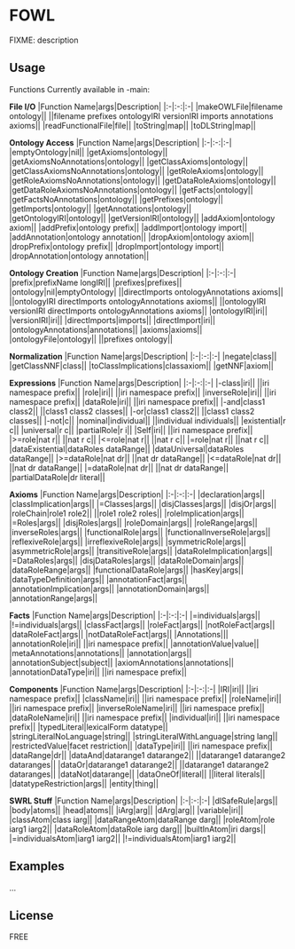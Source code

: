 # FOWL
FIXME: description
## Usage
Functions Currently available in -main:

**File I/O**
|Function Name|args|Description|
|:-|:-:|:-|
|makeOWLFile|filename ontology||
||filename prefixes ontologyIRI versionIRI imports annotations axioms||
|readFunctionalFile|file||
|toString|map||
|toDLString|map||

**Ontology Access**
|Function Name|args|Description|
|:-|:-:|:-|
|emptyOntology|nil||
|getAxioms|ontology||
|getAxiomsNoAnnotations|ontology||
|getClassAxioms|ontology||
|getClassAxiomsNoAnnotations|ontology||
|getRoleAxioms|ontology||
|getRoleAxiomsNoAnnotations|ontology||
|getDataRoleAxioms|ontology||
|getDataRoleAxiomsNoAnnotations|ontology||
|getFacts|ontology||
|getFactsNoAnnotations|ontology||
|getPrefixes|ontology||
|getImports|ontology||
|getAnnotations|ontology||
|getOntologyIRI|ontology||
|getVersionIRI|ontology||
|addAxiom|ontology axiom||
|addPrefix|ontology prefix||
|addImport|ontology import||
|addAnnotation|ontology annotation||
|dropAxiom|ontology axiom||
|dropPrefix|ontology prefix||
|dropImport|ontology import||
|dropAnnotation|ontology annotation||

**Ontology Creation**
|Function Name|args|Description|
|:-|:-:|:-|
|prefix|prefixName longIRI|| 
|prefixes|prefixes|| 
|ontology|nil|emptyOntology|
||directImports ontologyAnnotations axioms||
||ontologyIRI directImports ontologyAnnotations axioms||
||ontologyIRI versionIRI directImports ontologyAnnotations axioms||
|ontologyIRI|iri|| 
|versionIRI|iri|| 
|directImports|imports|| 
|directImport|iri|| 
|ontologyAnnotations|annotations|| 
|axioms|axioms|| 
|ontologyFile|ontology||
||prefixes ontology||

**Normalization**
|Function Name|args|Description|
|:-|:-:|:-|
|negate|class|| 
|getClassNNF|class|| 
|toClassImplications|classaxiom|| 
|getNNF|axiom|| 

**Expressions**
|Function Name|args|Description|
|:-|:-:|:-|
|-class|iri||
||iri namespace prefix||
|role|iri||
||iri namespace prefix||
|inverseRole|iri||
||iri namespace prefix||
|dataRole|iri||
||iri namespace prefix||
|-and|class1 class2||
||class1 class2 classes||
|-or|class1 class2||
||class1 class2 classes||
|-not|c||
|nominal|individual||
||individual individuals||
|existential|r c||
|universal|r c||
|partialRole|r i||
|Self|iri||
||iri namespace prefix||
|>=role|nat r||
||nat r c||
|<=role|nat r||
||nat r c||
|=role|nat r||
||nat r c||
|dataExistential|dataRoles dataRange||
|dataUniversal|dataRoles dataRange||
|>=dataRole|nat dr||
||nat dr dataRange||
|<=dataRole|nat dr||
||nat dr dataRange||
|=dataRole|nat dr||
||nat dr dataRange||
|partialDataRole|dr literal||

**Axioms**
|Function Name|args|Description|
|:-|:-:|:-|
|declaration|args||
|classImplication|args||
|=Classes|args||
|disjClasses|args||
|disjOr|args||
|roleChain|role1 role2||
||role1 role2 roles||
|roleImplication|args||
|=Roles|args||
|disjRoles|args||
|roleDomain|args||
|roleRange|args||
|inverseRoles|args||
|functionalRole|args||
|functionalInverseRole|args||
|reflexiveRole|args||
|irreflexiveRole|args||
|symmetricRole|args||
|asymmetricRole|args||
|transitiveRole|args||
|dataRoleImplication|args||
|=DataRoles|args||
|disjDataRoles|args||
|dataRoleDomain|args||
|dataRoleRange|args||
|functionalDataRole|args||
|hasKey|args||
|dataTypeDefinition|args||
|annotationFact|args||
|annotationImplication|args||
|annotationDomain|args||
|annotationRange|args||

**Facts**
|Function Name|args|Description|
|:-|:-:|:-|
|=individuals|args||
|!=individuals|args||
|classFact|args||
|roleFact|args||
|notRoleFact|args||
|dataRoleFact|args||
|notDataRoleFact|args||
|Annotations|||
|annotationRole|iri||
||iri namespace prefix||
|annotationValue|value||
|metaAnnotations|annotations||
|annotation|args||
|annotationSubject|subject||
|axiomAnnotations|annotations||
|annotationDataType|iri||
||iri namespace prefix||

**Components**
|Function Name|args|Description|
|:-|:-:|:-|
|IRI|iri||
||iri namespace prefix||
|className|iri||
||iri namespace prefix||
|roleName|iri||
||iri namespace prefix||
|inverseRoleName|iri||
||iri namespace prefix||
|dataRoleName|iri||
||iri namespace prefix||
|individual|iri||
||iri namespace prefix||
|typedLiteral|lexicalForm datatype||
|stringLiteralNoLanguage|string||
|stringLiteralWithLanguage|string lang||
|restrictedValue|facet restriction||
|dataType|iri||
||iri namespace prefix||
|dataRange|dr||
|dataAnd|datarange1 datarange2||
||datarange1 datarange2 dataranges||
|dataOr|datarange1 datarange2||
||datarange1 datarange2 dataranges||
|dataNot|datarange||
|dataOneOf|literal||
||literal literals||
|datatypeRestriction|args||
|entity|thing||

**SWRL Stuff**
|Function Name|args|Description|
|:-|:-:|:-|
|dlSafeRule|args||
|body|atoms||
|head|atoms|| 
|iArg|arg|| 
|dArg|arg|| 
|variable|iri|| 
|classAtom|class iarg|| 
|dataRangeAtom|dataRange darg|| 
|roleAtom|role iarg1 iarg2|| 
|dataRoleAtom|dataRole iarg darg|| 
|builtInAtom|iri dargs|| 
|=individualsAtom|iarg1 iarg2|| 
|!=individualsAtom|iarg1 iarg2||

## Examples
...
## License
FREE
